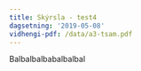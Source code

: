 ```yaml
---
title: Skýrsla - test4
dagsetning: '2019-05-08'
vidhengi-pdf: /data/a3-tsam.pdf
---
```

Balbalbalbabalbalbal
